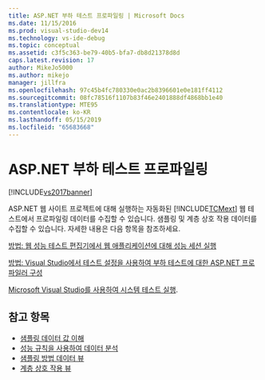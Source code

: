 ```yaml
---
title: ASP.NET 부하 테스트 프로파일링 | Microsoft Docs
ms.date: 11/15/2016
ms.prod: visual-studio-dev14
ms.technology: vs-ide-debug
ms.topic: conceptual
ms.assetid: c3f5c363-be79-40b5-bfa7-db8d21378d8d
caps.latest.revision: 17
author: MikeJo5000
ms.author: mikejo
manager: jillfra
ms.openlocfilehash: 97c45b4fc780330e0ac2b8396601e0e181ff4112
ms.sourcegitcommit: 08fc78516f1107b83f46e2401888df4868bb1e40
ms.translationtype: MTE95
ms.contentlocale: ko-KR
ms.lasthandoff: 05/15/2019
ms.locfileid: "65683668"
---
```

# <a name="profiling-aspnet-load-tests"></a>ASP.NET 부하 테스트 프로파일링
[!INCLUDE[vs2017banner](../includes/vs2017banner.md)]

ASP.NET 웹 사이트 프로젝트에 대해 실행하는 자동화된 [!INCLUDE[TCMext](../includes/tcmext-md.md)] 웹 테스트에서 프로파일링 데이터를 수집할 수 있습니다. 샘플링 및 계층 상호 작용 데이터를 수집할 수 있습니다. 자세한 내용은 다음 항목을 참조하세요.

 [방법: 웹 성능 테스트 편집기에서 웹 애플리케이션에 대해 성능 세션 실행](/previous-versions/ff356203(v=vs.100))

 [방법: Visual Studio에서 테스트 설정을 사용하여 부하 테스트에 대한 ASP.NET 프로파일러 구성](/visualstudio/test/how-to-configure-aspnet-profiler-for-load-tests-using-test-settings?view=vs-2015)

 [Microsoft Visual Studio를 사용하여 시스템 테스트 실행](https://msdn.microsoft.com/library/19fae5c4-5798-4c4c-b531-3e8f901b1130).

## <a name="see-also"></a>참고 항목

- [샘플링 데이터 값 이해](../profiling/understanding-sampling-data-values.md)
- [성능 규칙을 사용하여 데이터 분석](../profiling/using-performance-rules-to-analyze-data.md)
- [샘플링 방법 데이터 뷰](../profiling/profiler-sampling-method-data-views.md)
- [계층 상호 작용 뷰](../profiling/tier-interactions-view.md)